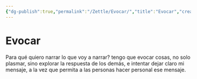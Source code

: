 ```yaml
---
{"dg-publish":true,"permalink":"/Zettle/Evocar/","title":"Evocar","created":"Thursday, 2023-04-27, 7:47:06 am","updated":"2023-09-25T12:37"}
---
```



# Evocar

Para qué quiero narrar lo que voy a narrar? tengo que evocar cosas, no solo plasmar, sino explorar la respuesta de los demás, e intentar dejar claro mi mensaje, a la vez que permita a las personas hacer personal ese mensaje.
